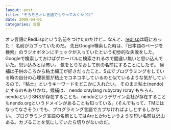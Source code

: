 ```yaml
---
layout: post
title: "そろそろオレ言語でもやっておくか(9)"
date: 2009-04-01
categories: 言語
---
```

オレ言語にRedLispという名前をつけたのだけど...
なんと、[redlisp](http://code.google.com/p/redlisp/)は既にあった！ 名前がカブっていたのだ。
先日Google検索した時は、『日本語のページを検索』のラジオボタンにチェックが入っていたという初歩的な失敗をした。
Googleで検索しておけばグローバルに検索されるので間違い無いと思い込んでいた。思い込みとは怖い。
気をとりなおして別の名前にすることにしたぞ。
候補は子供のころから粘土細工が好きだったこと、S式でプログラミングをしている時の自分の心理状態が粘土でコネコネしているのと似ているような気がしているので、『粘土』というキーワードをどこかに入れたい。
そのまま粘土(nendo)にするのもありかな。候補は、
 nendo
 craylang
 rubycray
 rcray
もちろんnendoというSNSが存在することも、nendoというデザイン会社が存在することもnendo.orgというドメインがあることも知っている。(そんでもって、TMにはなってなさそう)
でも、プログラミング言語でカブなければよしとするしかない。
プログラミング言語の名前としてはArcとかIoというような短い名前は沢山ある。カブることを気にしていたら切りがないのだ。
